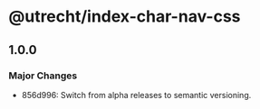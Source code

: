 # @utrecht/index-char-nav-css

## 1.0.0

### Major Changes

- 856d996: Switch from alpha releases to semantic versioning.
